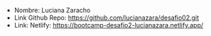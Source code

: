 - Nombre: Luciana Zaracho
- Link Github Repo: https://github.com/lucianazara/desafio02.git
- Link: Netlify: https://bootcamp-desafio2-lucianazara.netlify.app/
